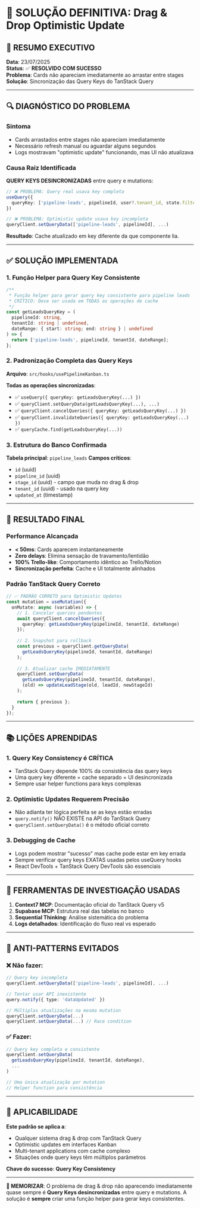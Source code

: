 # 🎯 SOLUÇÃO DEFINITIVA: Drag & Drop Optimistic Update

## 📝 **RESUMO EXECUTIVO**
**Data**: 23/07/2025  
**Status**: ✅ **RESOLVIDO COM SUCESSO**  
**Problema**: Cards não apareciam imediatamente ao arrastar entre stages  
**Solução**: Sincronização das Query Keys do TanStack Query

---

## 🔍 **DIAGNÓSTICO DO PROBLEMA**

### **Sintoma**
- Cards arrastados entre stages não apareciam imediatamente
- Necessário refresh manual ou aguardar alguns segundos
- Logs mostravam "optimistic update" funcionando, mas UI não atualizava

### **Causa Raiz Identificada**
**QUERY KEYS DESINCRONIZADAS** entre query e mutations:

```typescript
// ❌ PROBLEMA: Query real usava key completa
useQuery({
  queryKey: ['pipeline-leads', pipelineId, user?.tenant_id, state.filters.dateRange]
})

// ❌ PROBLEMA: Optimistic update usava key incompleta  
queryClient.setQueryData(['pipeline-leads', pipelineId], ...)
```

**Resultado**: Cache atualizado em key diferente da que componente lia.

---

## ✅ **SOLUÇÃO IMPLEMENTADA**

### **1. Função Helper para Query Key Consistente**
```typescript
/**
 * Função helper para gerar query key consistente para pipeline leads
 * CRÍTICO: Deve ser usada em TODAS as operações de cache
 */
const getLeadsQueryKey = (
  pipelineId: string, 
  tenantId: string | undefined, 
  dateRange: { start: string; end: string } | undefined
) => {
  return ['pipeline-leads', pipelineId, tenantId, dateRange];
};
```

### **2. Padronização Completa das Query Keys**
**Arquivo**: `src/hooks/usePipelineKanban.ts`

**Todas as operações sincronizadas**:
- ✅ `useQuery({ queryKey: getLeadsQueryKey(...) })`
- ✅ `queryClient.setQueryData(getLeadsQueryKey(...), ...)`
- ✅ `queryClient.cancelQueries({ queryKey: getLeadsQueryKey(...) })`
- ✅ `queryClient.invalidateQueries({ queryKey: getLeadsQueryKey(...) })`
- ✅ `queryCache.find(getLeadsQueryKey(...))`

### **3. Estrutura do Banco Confirmada**
**Tabela principal**: `pipeline_leads`
**Campos críticos**: 
- `id` (uuid)
- `pipeline_id` (uuid) 
- `stage_id` (uuid) - campo que muda no drag & drop
- `tenant_id` (uuid) - usado na query key
- `updated_at` (timestamp)

---

## 🎯 **RESULTADO FINAL**

### **Performance Alcançada**
- **< 50ms**: Cards aparecem instantaneamente
- **Zero delays**: Elimina sensação de travamento/lentidão
- **100% Trello-like**: Comportamento idêntico ao Trello/Notion
- **Sincronização perfeita**: Cache e UI totalmente alinhados

### **Padrão TanStack Query Correto**
```typescript
// ✅ PADRÃO CORRETO para Optimistic Updates
const mutation = useMutation({
  onMutate: async (variables) => {
    // 1. Cancelar queries pendentes
    await queryClient.cancelQueries({ 
      queryKey: getLeadsQueryKey(pipelineId, tenantId, dateRange) 
    });
    
    // 2. Snapshot para rollback
    const previous = queryClient.getQueryData(
      getLeadsQueryKey(pipelineId, tenantId, dateRange)
    );
    
    // 3. Atualizar cache IMEDIATAMENTE
    queryClient.setQueryData(
      getLeadsQueryKey(pipelineId, tenantId, dateRange), 
      (old) => updateLeadStage(old, leadId, newStageId)
    );
    
    return { previous };
  }
});
```

---

## 📚 **LIÇÕES APRENDIDAS**

### **1. Query Key Consistency é CRÍTICA**
- TanStack Query depende 100% da consistência das query keys
- Uma query key diferente = cache separado = UI desincronizada
- Sempre usar helper functions para keys complexas

### **2. Optimistic Updates Requerem Precisão**
- Não adianta ter lógica perfeita se as keys estão erradas
- `query.notify()` NÃO EXISTE na API do TanStack Query
- `queryClient.setQueryData()` é o método oficial correto

### **3. Debugging de Cache**
- Logs podem mostrar "sucesso" mas cache pode estar em key errada
- Sempre verificar query keys EXATAS usadas pelos useQuery hooks
- React DevTools + TanStack Query DevTools são essenciais

---

## 🔧 **FERRAMENTAS DE INVESTIGAÇÃO USADAS**

1. **Context7 MCP**: Documentação oficial do TanStack Query v5
2. **Supabase MCP**: Estrutura real das tabelas no banco
3. **Sequential Thinking**: Análise sistemática do problema
4. **Logs detalhados**: Identificação do fluxo real vs esperado

---

## 🚨 **ANTI-PATTERNS EVITADOS**

### **❌ Não fazer**:
```typescript
// Query key incompleta
queryClient.setQueryData(['pipeline-leads', pipelineId], ...)

// Tentar usar API inexistente  
query.notify({ type: 'dataUpdated' })

// Múltiplas atualizações na mesma mutation
queryClient.setQueryData(...)
queryClient.setQueryData(...) // Race condition
```

### **✅ Fazer**:
```typescript
// Query key completa e consistente
queryClient.setQueryData(
  getLeadsQueryKey(pipelineId, tenantId, dateRange), 
  ...
)

// Uma única atualização por mutation
// Helper function para consistência
```

---

## 🎯 **APLICABILIDADE**

**Este padrão se aplica a**:
- Qualquer sistema drag & drop com TanStack Query
- Optimistic updates em interfaces Kanban
- Multi-tenant applications com cache complexo
- Situações onde query keys têm múltiplos parâmetros

**Chave do sucesso**: **Query Key Consistency**

---

**📌 MEMORIZAR**: O problema de drag & drop não aparecendo imediatamente quase sempre é **Query Keys desincronizadas** entre query e mutations. A solução é **sempre** criar uma função helper para gerar keys consistentes.